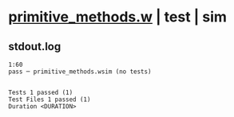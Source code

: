 # [primitive_methods.w](../../../../../examples/tests/valid/primitive_methods.w) | test | sim

## stdout.log
```log
1:60
pass ─ primitive_methods.wsim (no tests)
 
 
Tests 1 passed (1)
Test Files 1 passed (1)
Duration <DURATION>
```

